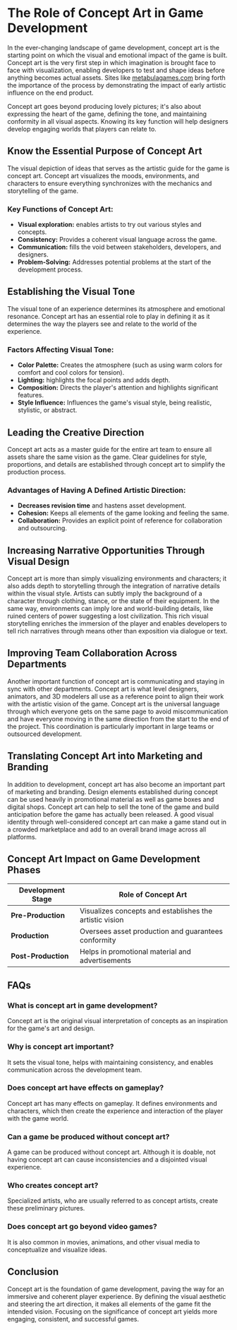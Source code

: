 # **The Role of Concept Art in Game Development**

In the ever-changing landscape of game development, concept art is the starting point on which the visual and emotional impact of the game is built. Concept art is the very first step in which imagination is brought face to face with visualization, enabling developers to test and shape ideas before anything becomes actual assets. Sites like [metabulagames.com](https://metabulagames.com/?set_lang=en) bring forth the importance of the process by demonstrating the impact of early artistic influence on the end product.

Concept art goes beyond producing lovely pictures; it's also about expressing the heart of the game, defining the tone, and maintaining conformity in all visual aspects. Knowing its key function will help designers develop engaging worlds that players can relate to.

## **Know the Essential Purpose of Concept Art**

The visual depiction of ideas that serves as the artistic guide for the game is concept art. Concept art visualizes the moods, environments, and characters to ensure everything synchronizes with the mechanics and storytelling of the game.

### **Key Functions of Concept Art:**

- **Visual exploration:** enables artists to try out various styles and concepts.
- **Consistency:** Provides a coherent visual language across the game.
- **Communication:** fills the void between stakeholders, developers, and designers.
- **Problem-Solving:** Addresses potential problems at the start of the development process.

## **Establishing the Visual Tone**

The visual tone of an experience determines its atmosphere and emotional resonance. Concept art has an essential role to play in defining it as it determines the way the players see and relate to the world of the experience.

### **Factors Affecting Visual Tone:**

- **Color Palette:** Creates the atmosphere (such as using warm colors for comfort and cool colors for tension).
- **Lighting:** highlights the focal points and adds depth.
- **Composition:** Directs the player's attention and highlights significant features.
- **Style Influence:** Influences the game's visual style, being realistic, stylistic, or abstract.

## **Leading the Creative Direction**

Concept art acts as a master guide for the entire art team to ensure all assets share the same vision as the game. Clear guidelines for style, proportions, and details are established through concept art to simplify the production process.

### **Advantages of Having A Defined Artistic Direction:**

- **Decreases revision time** and hastens asset development.
- **Cohesion:** Keeps all elements of the game looking and feeling the same.
- **Collaboration:** Provides an explicit point of reference for collaboration and outsourcing.

## **Increasing Narrative Opportunities Through Visual Design**

Concept art is more than simply visualizing environments and characters; it also adds depth to storytelling through the integration of narrative details within the visual style. Artists can subtly imply the background of a character through clothing, stance, or the state of their equipment. In the same way, environments can imply lore and world-building details, like ruined centers of power suggesting a lost civilization. This rich visual storytelling enriches the immersion of the player and enables developers to tell rich narratives through means other than exposition via dialogue or text.

## **Improving Team Collaboration Across Departments**

Another important function of concept art is communicating and staying in sync with other departments. Concept art is what level designers, animators, and 3D modelers all use as a reference point to align their work with the artistic vision of the game. Concept art is the universal language through which everyone gets on the same page to avoid miscommunication and have everyone moving in the same direction from the start to the end of the project. This coordination is particularly important in large teams or outsourced development.

## **Translating Concept Art into Marketing and Branding**

In addition to development, concept art has also become an important part of marketing and branding. Design elements established during concept can be used heavily in promotional material as well as game boxes and digital shops. Concept art can help to sell the tone of the game and build anticipation before the game has actually been released. A good visual identity through well-considered concept art can make a game stand out in a crowded marketplace and add to an overall brand image across all platforms.

## **Concept Art Impact on Game Development Phases**

| Development Stage | Role of Concept Art |
| --- | --- |
| **Pre-Production** | Visualizes concepts and establishes the artistic vision |
| **Production** | Oversees asset production and guarantees conformity |
| **Post-Production** | Helps in promotional material and advertisements |

## **FAQs**

### **What is concept art in game development?**

Concept art is the original visual interpretation of concepts as an inspiration for the game's art and design.

### **Why is concept art important?**

It sets the visual tone, helps with maintaining consistency, and enables communication across the development team.

### **Does concept art have effects on gameplay?**

Concept art has many effects on gameplay. It defines environments and characters, which then create the experience and interaction of the player with the game world.

### **Can a game be produced without concept art?**

A game can be produced without concept art. Although it is doable, not having concept art can cause inconsistencies and a disjointed visual experience.

### **Who creates concept art?**

Specialized artists, who are usually referred to as concept artists, create these preliminary pictures.

### **Does concept art go beyond video games?**

It is also common in movies, animations, and other visual media to conceptualize and visualize ideas.

## **Conclusion**

Concept art is the foundation of game development, paving the way for an immersive and coherent player experience. By defining the visual aesthetic and steering the art direction, it makes all elements of the game fit the intended vision. Focusing on the significance of concept art yields more engaging, consistent, and successful games.
